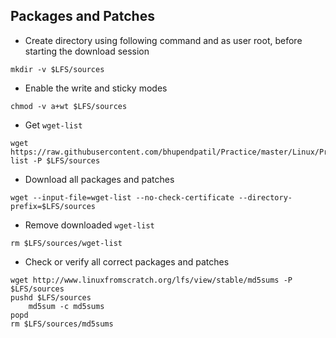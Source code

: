 ## Packages and Patches

* Create directory using following command and as user root, before starting the download session
```console
mkdir -v $LFS/sources
```

* Enable the write and sticky modes
```console
chmod -v a+wt $LFS/sources
```

* Get `wget-list`
```console
wget https://raw.githubusercontent.com/bhupendpatil/Practice/master/Linux/Preparing%20for%20the%20build/wget-list -P $LFS/sources
```

* Download all packages and patches
```console
wget --input-file=wget-list --no-check-certificate --directory-prefix=$LFS/sources
```

* Remove downloaded `wget-list`
```console
rm $LFS/sources/wget-list
```

* Check or verify all correct packages and patches
```console
wget http://www.linuxfromscratch.org/lfs/view/stable/md5sums -P $LFS/sources
pushd $LFS/sources
    md5sum -c md5sums
popd
rm $LFS/sources/md5sums

```